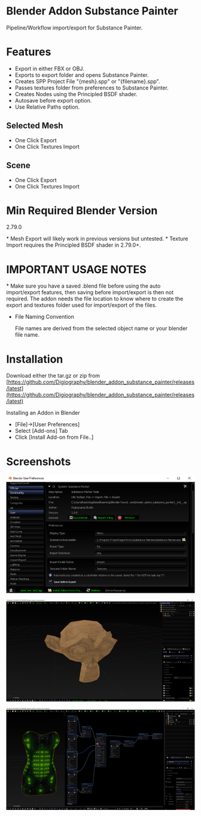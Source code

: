 # Blender Addon Substance Painter

Pipeline/Workflow import/export for Substance Painter.

# Features

- Export in either FBX or OBJ.
- Exports to export folder and opens Substance Painter.
- Creates SPP Project File "{mesh}.spp" or "{filename}.spp". 
- Passes textures folder from preferences to Substance Painter.
- Creates Nodes using the Principled BSDF shader.
- Autosave before export option.
- Use Relative Paths option.

## Selected Mesh

- One Click Export 
- One Click Textures Import 

## Scene

- One Click Export
- One Click Textures Import

# Min Required Blender Version

2.79.0

\* Mesh Export will likely work in previous versions but untested. 
\* Texture Import requires the Principled BSDF shader in 2.79.0+.

# IMPORTANT USAGE NOTES 

\* Make sure you have a saved .blend file before using the auto import/export features, then saving before import/export is then not required. The addon needs the file location to know where to create the export and textures folder used for import/export of the files.

- File Naming Convention

    File names are derived from the selected object name or your blender file name.

# Installation

Download either the tar.gz or zip from [https://github.com/Digiography/blender_addon_substance_painter/releases/latest](https://github.com/Digiography/blender_addon_substance_painter/releases/latest)

Installing an Addon in Blender

- [File]->[User Preferences]
- Select [Add-ons] Tab
- Click [Install Add-on from File..]

# Screenshots

![alt](/screenshots/sp_prefs.png)

![alt](/screenshots/sp.png)

![alt](/screenshots/sp_emissive.png)
